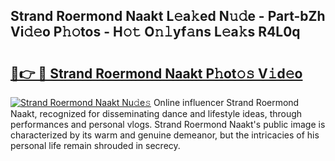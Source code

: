 ## Strand Roermond Naakt L𝚎a𝚔ed N𝚞𝚍e - Part-bZh Vi𝚍𝚎o P𝚑𝚘tos - H𝚘𝚝 O𝚗𝚕yf𝚊ns L𝚎a𝚔s R4L0q

# <h2><a href="http://kf7h9up.oniu.top/?m=Strand+Roermond+Naakt">🔗👉 🔴 Strand Roermond Naakt P𝚑ot𝚘𝚜 V𝚒d𝚎o</a></h2>

[![Strand Roermond Naakt Nu𝚍e𝚜](https://i.imgur.com/0qMVB7G.gif)](http://kf7h9up.oniu.top/?m=Strand+Roermond+Naakt)
Online influencer Strand Roermond Naakt, recognized for disseminating dance and lifestyle ideas, through performances and personal vlogs. Strand Roermond Naakt's public image is characterized by its warm and genuine demeanor, but the intricacies of his personal life remain shrouded in secrecy.  
